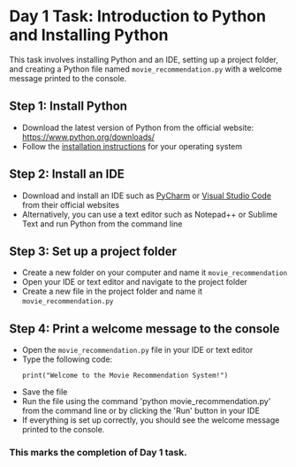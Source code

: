 # Day 1 Task: Introduction to Python and Installing Python

This task involves installing Python and an IDE, setting up a project folder, and creating a Python file named `movie_recommendation.py` with a welcome message printed to the console.

## Step 1: Install Python

- Download the latest version of Python from the official website: https://www.python.org/downloads/
- Follow the [installation instructions](https://medium.com/@cyberdud3/day-1-of-python-mastery-series-installation-and-setup-10fff32f354c) for your operating system

## Step 2: Install an IDE

- Download and install an IDE such as [PyCharm](https://www.jetbrains.com/help/pycharm/installation-guide.html) or [Visual Studio Code](https://code.visualstudio.com/docs/python/python-tutorial) from their official websites
- Alternatively, you can use a text editor such as Notepad++ or Sublime Text and run Python from the command line

## Step 3: Set up a project folder

- Create a new folder on your computer and name it `movie_recommendation`
- Open your IDE or text editor and navigate to the project folder
- Create a new file in the project folder and name it `movie_recommendation.py`

## Step 4: Print a welcome message to the console

- Open the `movie_recommendation.py` file in your IDE or text editor
- Type the following code:
    ```
    print("Welcome to the Movie Recommendation System!")
    ```
- Save the file
- Run the file using the command 'python movie_recommendation.py' from the command line or by clicking the 'Run' button in your IDE
- If everything is set up correctly, you should see the welcome message printed to the console. 

### This marks the completion of Day 1 task.
